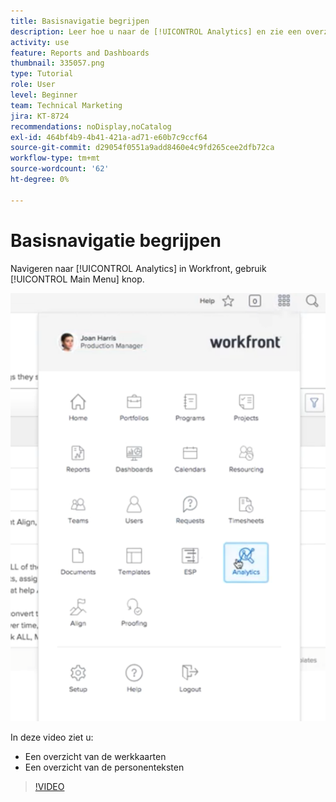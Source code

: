 ```yaml
---
title: Basisnavigatie begrijpen
description: Leer hoe u naar de [!UICONTROL Analytics] en zie een overzicht van de werkkaarten en de personenteksten in Workfront.
activity: use
feature: Reports and Dashboards
thumbnail: 335057.png
type: Tutorial
role: User
level: Beginner
team: Technical Marketing
jira: KT-8724
recommendations: noDisplay,noCatalog
exl-id: 464bf4b9-4b41-421a-ad71-e60b7c9ccf64
source-git-commit: d29054f0551a9add8460e4c9fd265cee2dfb72ca
workflow-type: tm+mt
source-wordcount: '62'
ht-degree: 0%

---
```


# Basisnavigatie begrijpen

Navigeren naar [!UICONTROL Analytics] in Workfront, gebruik [!UICONTROL Main Menu] knop.

![Een afbeelding om de [!UICONTROL Analytics] in de Workfront [!UICONTROL main menu]](assets/Navigate-NWE.png)

In deze video ziet u:

* Een overzicht van de werkkaarten
* Een overzicht van de personenteksten

>[!VIDEO](https://video.tv.adobe.com/v/335057/?quality=12&learn=on)
